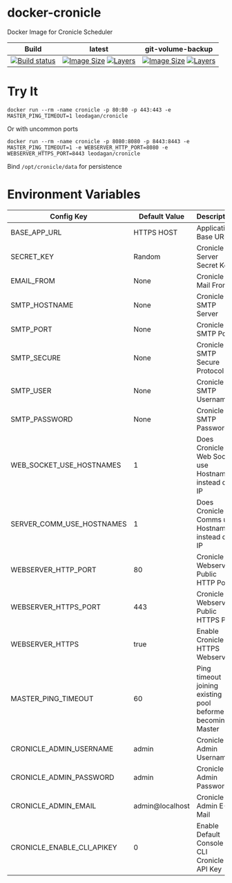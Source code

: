 # docker-cronicle
Docker Image for Cronicle Scheduler

| Build | latest | git-volume-backup |
|-------|--------|-------------------|
| [![Build status](https://img.shields.io/docker/build/leodagan/cronicle.svg)](https://hub.docker.com/r/leodagan/cronicle/) | [![Image Size](https://img.shields.io/microbadger/image-size/leodagan/cronicle/latest.svg)](https://microbadger.com/images/leodagan/cronicle:latest) [![Layers](https://img.shields.io/microbadger/layers/leodagan/cronicle/latest.svg)](https://microbadger.com/images/leodagan/cronicle:latest) | [![Image Size](https://img.shields.io/microbadger/image-size/leodagan/cronicle/git-volume-backup.svg)](https://microbadger.com/images/leodagan/cronicle:git-volume-backup) [![Layers](https://img.shields.io/microbadger/layers/leodagan/cronicle/git-volume-backup.svg)](https://microbadger.com/images/leodagan/cronicle:git-volume-backup) |

# Try It

```
docker run --rm -name cronicle -p 80:80 -p 443:443 -e MASTER_PING_TIMEOUT=1 leodagan/cronicle
```

Or with uncommon ports

```
docker run --rm -name cronicle -p 8080:8080 -p 8443:8443 -e MASTER_PING_TIMEOUT=1 -e WEBSERVER_HTTP_PORT=8080 -e WEBSERVER_HTTPS_PORT=8443 leodagan/cronicle
```

Bind ```/opt/cronicle/data``` for persistence

# Environment Variables

| Config Key | Default Value | Description |
|------------|---------------|-------------|
| BASE_APP_URL | HTTPS HOST | Application Base URL |
| SECRET_KEY | Random | Cronicle Server Secret Key |
| EMAIL_FROM | None | Cronicle E-Mail From |
| SMTP_HOSTNAME | None | Cronicle SMTP Server |
| SMTP_PORT | None | Cronicle SMTP Port |
| SMTP_SECURE | None | Cronicle SMTP Secure Protocol |
| SMTP_USER | None | Cronicle SMTP Username |
| SMTP_PASSWORD | None | Cronicle SMTP Password |
| WEB_SOCKET_USE_HOSTNAMES | 1 | Does Cronicle Web Socket use Hostnames instead of IP |
| SERVER_COMM_USE_HOSTNAMES | 1 | Does Cronicle Comms use Hostnames instead of IP |
| WEBSERVER_HTTP_PORT | 80 | Cronicle Webserver Public HTTP Port |
| WEBSERVER_HTTPS_PORT | 443 | Cronicle Webserver Public HTTPS Port |
| WEBSERVER_HTTPS | true | Enable Cronicle HTTPS Webserver |
| MASTER_PING_TIMEOUT | 60 | Ping timeout joining existing pool beforme becoming Master |
| CRONICLE_ADMIN_USERNAME | admin | Cronicle Admin Username |
| CRONICLE_ADMIN_PASSWORD | admin | Cronicle Admin Password |
| CRONICLE_ADMIN_EMAIL | admin@localhost | Cronicle Admin E-Mail |
| CRONICLE_ENABLE_CLI_APIKEY | 0 | Enable Default Console CLI Cronicle API Key |

